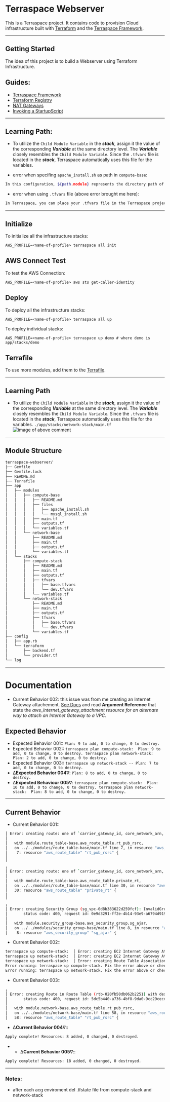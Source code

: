 # Terraspace Webserver

This is a Terraspace project. It contains code to provision Cloud infrastructure built with [Terraform](https://www.terraform.io/) and the [Terraspace Framework](https://terraspace.cloud/).

---------------

## Getting Started

The idea of this project is to build a Webserver using Terraform Infrastructure.

## Guides:
- [Terraspace Framework](https://terraspace.cloud/docs/learn/aws/)
- [Terraform Registry](https://registry.terraform.io/providers/hashicorp/aws/latest/docs)
- [NAT Gateways](https://docs.aws.amazon.com/vpc/latest/userguide/vpc-nat-gateway.html)
- [Invoking a StartupScript](https://fabianlee.org/2021/05/28/terraform-invoking-a-startup-script-for-an-ec2-aws_instance/)

-----

## Learning Path: 
- To utilize the `Child Module Variable` in the ***stack***, assign it the value of the corresponding ***Variable*** at the same directory level. The ***Variable*** closely resembles the `Child Module Variable`. Since the `.tfvars` file is located in the ***stack***, Terraspace automatically uses this file for the variables.

- error when specifing `apache_install.sh` as path in `compute-base`:
```sh
In this configuration, ${path.module} represents the directory path of the current module (in this case, the compute-base directory). By appending /files/apache_install.sh, it constructs the correct file path to the apache_install.sh script relative to the compute-base directory.
```

- error when using `.tfvars` file (above error brought me here):
```sh
In Terraspace, you can place your .tfvars file in the Terraspace project's config directory. By default, Terraspace looks for .tfvars files in this directory and automatically loads them during deployment.
```

----

## Initialize
To initialize all the infrastructure stacks:

    AWS_PROFILE=<name-of-profile> terraspace all init


## AWS Connect Test
To test the AWS Connection:

    AWS_PROFILE=<name-of-profile> aws sts get-caller-identity

## Deploy

To deploy all the infrastructure stacks:

    AWS_PROFILE=<name-of-profile> terraspace all up

To deploy individual stacks:

    AWS_PROFILE=<name-of-profile> terraspace up demo # where demo is app/stacks/demo

## Terrafile

To use more modules, add them to the [Terrafile](https://terraspace.cloud/docs/terrafile/).

---
## Learning Path
- To utilize the `Child Module Variable` in the ***stack***, assign it the value of the corresponding ***Variable*** at the same directory level. The ***Variable*** closely resembles the `Child Module Variable`. Since the `.tfvars` file is located in the ***stack***, Terraspace automatically uses this file for the variables.
`./app/stacks/network-stack/main.tf`
![image of above comment](./img/code-snap-terraspace-webserver.png)
------

## Module Structure
```sh
terraspace-webserver/
├── Gemfile
├── Gemfile.lock
├── README.md
├── Terrafile
├── app
│   ├── modules
│   │   ├── compute-base
│   │   │   ├── README.md
│   │   │   ├── files
│   │   │   │   ├── apache_install.sh
│   │   │   │   └── mysql_install.sh
│   │   │   ├── main.tf
│   │   │   ├── outputs.tf
│   │   │   └── variables.tf
│   │   └── network-base
│   │       ├── README.md
│   │       ├── main.tf
│   │       ├── outputs.tf
│   │       └── variables.tf
│   └── stacks
│       ├── compute-stack
│       │   ├── README.md
│       │   ├── main.tf
│       │   ├── outputs.tf
│       │   ├── tfvars
│       │   │   ├── base.tfvars
│       │   │   └── dev.tfvars
│       │   └── variables.tf
│       └── network-stack
│           ├── README.md
│           ├── main.tf
│           ├── outputs.tf
│           ├── tfvars
│           │   ├── base.tfvars
│           │   └── dev.tfvars
│           └── variables.tf
├── config
│   ├── app.rb
│   └── terraform
│       ├── backend.tf
│       └── provider.tf
└── log
```

-------

# Documentation

- Current Behavior 002: this issue was from me creating an Internet Gateway attachement. [See Docs](https://registry.terraform.io/providers/hashicorp/aws/latest/docs/resources/internet_gateway) and read **Argument Reference** that state the *aws_internet_gateway_attachment resource for an alternate way to attach an Internet Gateway to a VPC.*

## Expected Behavior
- Expected Behavior 001:: `Plan: 9 to add, 0 to change, 0 to destroy.`
- Expected Behavior 002:: `terraspace plan compute-stack:  Plan: 9 to add, 0 to change, 0 to destroy.
terraspace plan network-stack:  Plan: 2 to add, 0 to change, 0 to destroy.`
- Expected Behavior 003:: `terraspace up network-stack -- Plan: 7 to add, 0 to change, 0 to destroy.`
- ∆**Expected Behavior 004**∇: `Plan: 8 to add, 0 to change, 0 to destroy.`
- ∆**Expected Behaviour 005**∇: `terraspace plan compute-stack:  Plan: 10 to add, 0 to change, 0 to destroy.
terraspace plan network-stack:  Plan: 8 to add, 0 to change, 0 to destroy.`



------------

## Current Behavior
- Current Behavior 001:: 
```sh
│ Error: creating route: one of `carrier_gateway_id, core_network_arn, egress_only_gateway_id, gateway_id, instance_id, local_gateway_id, nat_gateway_id, network_interface_id, transit_gateway_id, vpc_endpoint_id, vpc_peering_connection_id` must be specified
│
│   with module.route_table-base.aws_route_table.rt_pub_rsrc,
│   on ../../modules/route_table-base/main.tf line 7, in resource "aws_route_table" "rt_pub_rsrc":
│    7: resource "aws_route_table" "rt_pub_rsrc" {
│
╵
╷
│ Error: creating route: one of `carrier_gateway_id, core_network_arn, egress_only_gateway_id, gateway_id, instance_id, local_gateway_id, nat_gateway_id, network_interface_id, transit_gateway_id, vpc_endpoint_id, vpc_peering_connection_id` must be specified
│
│   with module.route_table-base.aws_route_table.private_rt,
│   on ../../modules/route_table-base/main.tf line 30, in resource "aws_route_table" "private_rt":
│   30: resource "aws_route_table" "private_rt" {
│
╵
╷
│ Error: creating Security Group (sg_vpc-0d8b383622d259fcf): InvalidGroup.Duplicate: The security group 'sg_vpc-0d8b383622d259fcf' already exists for VPC 'vpc-0d8b383622d259fcf'
│       status code: 400, request id: 0e9d3291-ff2e-4b14-93e9-a6794d91950d
│
│   with module.security_group-base.aws_security_group.sg_ajar,
│   on ../../modules/security_group-base/main.tf line 8, in resource "aws_security_group" "sg_ajar":
│    8: resource "aws_security_group" "sg_ajar" {
```

- Current Behavior 002::
 ````sh
terraspace up compute-stack:  │ Error: creating EC2 Internet Gateway Attachment: error attaching EC2 Internet Gateway to VPC: Resource.AlreadyAssociated: resource is already attached to network
terraspace up network-stack:  │ Error: creating EC2 Internet Gateway Attachment: error attaching EC2 Internet Gateway to VPC: Resource.AlreadyAssociated: resource is already attached to network 
terraspace up network-stack:  │ Error: creating Route Table Association: Resource.AlreadyAssociated: the specified association for route table conflicts with an existing association
Error running: terraspace up compute-stack. Fix the error above or check logs for the error.
Error running: terraspace up network-stack. Fix the error above or check logs for the error.
````

- Current Behavior 003:: 
 ```sh
╷
│ Error: creating Route in Route Table (rtb-020fb50db062b2251) with destination (0.0.0.0/0): InvalidParameterValue: route table rtb-020fb50db062b2251 and network gateway igw-0a87b0d01921b5497 belong to different networks
│       status code: 400, request id: 5dc5b440-a736-4bf8-9da0-9cc29cecd34f
│
│   with module.network-base.aws_route_table.rt_pub_rsrc,
│   on ../../modules/network-base/main.tf line 58, in resource "aws_route_table" "rt_pub_rsrc":
│   58: resource "aws_route_table" "rt_pub_rsrc" {
```
- ∆**Current Behavior 004**∇:: 
```sh
Apply complete! Resources: 8 added, 0 changed, 0 destroyed.
```
- - ∆**Current Behavior 005**∇:: 
```sh
Apply complete! Resources: 18 added, 0 changed, 0 destroyed.
```

-------------------


### Notes:

- after each acg enviroment del .tfstate file from compute-stack and network-stack